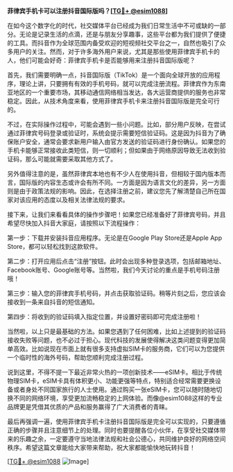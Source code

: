 **菲律宾手机卡可以注册抖音国际版吗？[[TG💪+ @esim1088](https://t.me/s/esim1088)]**

在如今这个数字化的时代，社交媒体平台已经成为我们日常生活中不可或缺的一部分。无论是记录生活的点滴，还是与朋友分享趣事，这些平台都为我们提供了便捷的工具。而抖音作为全球范围内备受欢迎的短视频社交平台之一，自然也吸引了众多用户的关注。然而，对于许多海外用户来说，尤其是那些使用菲律宾手机卡的人，他们可能会好奇：菲律宾手机卡是否能够用来注册抖音国际版呢？

首先，我们需要明确一点，抖音国际版（TikTok）是一个面向全球开放的应用程序，理论上讲，只要拥有有效的手机号码，就可以完成注册流程。菲律宾作为东南亚地区的一个重要市场，其移动通信网络相当发达，各大运营商提供的服务也非常稳定。因此，从技术角度来看，使用菲律宾手机卡来注册抖音国际版是完全可行的。

不过，在实际操作过程中，可能会遇到一些小问题。比如，部分用户反映，在尝试通过菲律宾号码登录或验证时，系统会提示需要短信验证码。这是因为抖音为了确保账户安全，通常会要求新用户输入由官方发送的验证码进行身份确认。如果您的手机卡能够正常接收此类短信，则一切顺利；但如果由于网络原因导致无法收到验证码，那么可能就需要采取其他方式了。

另外值得注意的是，虽然菲律宾本地也有不少人在使用抖音，但相较于国内版本而言，国际版的内容生态或许会有所不同。一方面是因为语言文化的差异，另一方面则是由于政策法规的影响。因此，在选择注册之前，建议您先了解清楚自己所在国家对该应用的态度以及相关法律法规的要求。

接下来，让我们来看看具体的操作步骤吧！如果您已经准备好了菲律宾号码，并且希望尽快加入抖音大家庭，请按照以下流程操作：

第一步：下载并安装抖音应用程序。无论是在Google Play Store还是Apple App Store，都可以轻松找到这款软件。

第二步：打开应用后点击“注册”按钮。此时会出现多种登录选项，包括邮箱地址、Facebook账号、Google账号等。当然啦，我们今天讨论的重点是手机号码注册哦！

第三步：输入您的菲律宾手机号码，并点击获取验证码。稍等片刻之后，您应该会接收到一条来自抖音的短信通知。

第四步：将收到的验证码填入指定位置，并设置好密码即可完成注册啦！

当然啦，以上只是最基础的方法。如果您遇到了任何困难，比如上述提到的验证码接收失败等问题，也不必过于担心。现代科技的发展使得解决这类问题变得更加简单高效。比如说现在市面上就有很多支持虚拟SIM卡的服务商，它们可以为您提供一个临时性的海外号码，帮助您顺利完成注册过程。

说到这里，不得不提一下最近非常火热的一项创新技术——eSIM卡。相比于传统物理SIM卡，eSIM卡具有体积更小、功能更强等特点，特别适合经常需要更换设备或者身处不同国家旅行的人士使用。通过购买一张eSIM卡，您可以随时随地切换不同的网络环境，享受更加流畅稳定的上网体验。而像@esim1088这样的专业品牌更是凭借其优质的产品和服务赢得了广大消费者的青睐。

最后再强调一遍，使用菲律宾手机卡注册抖音国际版是完全可以实现的，只要遵循正确的步骤并且注意细节上的处理。同时也要提醒各位小伙伴，在享受社交媒体带来的乐趣之余，一定要遵守当地法律法规和社会公德心，共同维护良好的网络空间秩序。希望这篇文章能给大家带来帮助，祝大家都能愉快地玩转抖音！

[[TG💪+ @esim1088](https://t.me/s/esim1088) ![Image](https://i.postimg.cc/4NQfJmqS/Snipaste-2025-05-13-00-14-12.png)]